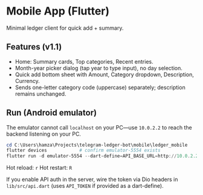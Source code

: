# Mobile App (Flutter)

Minimal ledger client for quick add + summary.

## Features (v1.1)
- Home: Summary cards, Top categories, Recent entries.
- Month-year picker dialog (tap year to type input), no day selection.
- Quick add bottom sheet with Amount, Category dropdown, Description, Currency.
- Sends one-letter category code (uppercase) separately; description remains unchanged.

## Run (Android emulator)

The emulator cannot call `localhost` on your PC—use `10.0.2.2` to reach the backend listening on your PC.

```powershell
cd C:\Users\hamza\Projects\telegram-ledger-bot\mobile\ledger_mobile
flutter devices            # confirm emulator-5554 exists
flutter run -d emulator-5554 --dart-define=API_BASE_URL=http://10.0.2.2:8090
```

Hot reload: `r`   Hot restart: `R`

If you enable API auth in the server, wire the token via Dio headers in `lib/src/api.dart` (uses `API_TOKEN` if provided as a dart-define).
